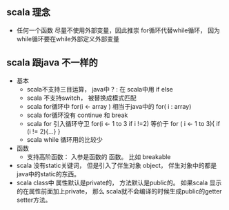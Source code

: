 ## scala 理念
- 任何一个函数 尽量不使用外部变量，因此推崇 for循环代替while循环， 因为while循环要在while外部定义外部变量
## scala 跟java 不一样的
- 基本
    - scala不支持三目运算， java中  ? : 在 scala中用 if else
    - scala 不支持switch， 被替换成模式匹配
    - scala for循环中  for(i <- array ) 相当于java中的 for( i : array)
    - scala for循环没有 continue 和 break
    - scala for 引入循环守卫 for(i <- 1 to 3 if i !=2) 等价于 for ( i <- 1 to 3){ if (i != 2){...} }
    - scala while 循环用的比较少
- 函数
    - 支持高阶函数： 入参是函数的 函数。 比如 breakable
- scala 没有static关键词， 但是引入了伴生对象 object， 伴生对象中的都是java中的static的东西。
- scala class中 属性默认是private的， 方法默认是public的。 如果scala 显示的在属性前面加上private， 那么 scala就不会编译的时候生成public的getter setter方法。
    